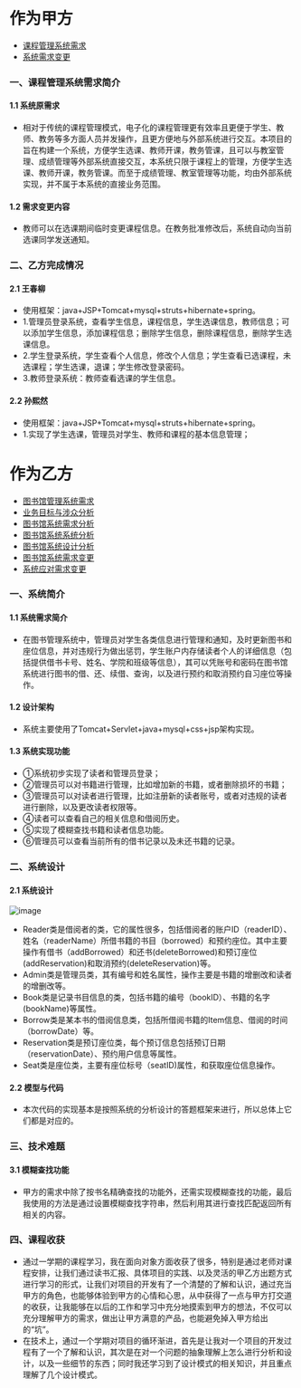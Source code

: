 # 作为甲方
* [课程管理系统需求](https://github.com/llandll/OO-Course/blob/master/作业2：课程管理系统.md)
* [系统需求变更](https://github.com/llandll/OO-Course/blob/master/作业8：系统需求变更.md)

### 一、课程管理系统需求简介
#### 1.1 系统原需求
* 相对于传统的课程管理模式，电子化的课程管理更有效率且更便于学生、教师、教务等多方面人员并发操作，且更方便地与外部系统进行交互。本项目的旨在构建一个系统，方便学生选课、教师开课，教务管课，且可以与教室管理、成绩管理等外部系统直接交互，本系统只限于课程上的管理，方便学生选课、教师开课，教务管课。而至于成绩管理、教室管理等功能，均由外部系统实现，并不属于本系统的直接业务范围。
#### 1.2 需求变更内容
* 教师可以在选课期间临时变更课程信息。在教务批准修改后，系统自动向当前选课同学发送通知。
### 二、乙方完成情况
#### 2.1 王春柳
* 使用框架：java+JSP+Tomcat+mysql+struts+hibernate+spring。
* 1.管理员登录系统，查看学生信息，课程信息，学生选课信息，教师信息；可以添加学生信息，添加课程信息；删除学生信息，删除课程信息，删除学生选课信息。
* 2.学生登录系统，学生查看个人信息，修改个人信息；学生查看已选课程，未选课程；学生选课，退课；学生修改登录密码。
* 3.教师登录系统：教师查看选课的学生信息。
#### 2.2 孙熙然
* 使用框架：java+JSP+Tomcat+mysql+struts+hibernate+spring。
* 1.实现了学生选课，管理员对学生、教师和课程的基本信息管理；


# 作为乙方
* [图书馆管理系统需求](https://github.com/zhongyehong/oo-homework/blob/740f55bb10169b0eb114bfaa3e26101026b2a190/library.md)
* [业务目标与涉众分析](https://github.com/llandll/OO-Course/blob/master/作业3：业务目标与涉众分析.md)
* [图书馆系统需求分析](https://github.com/llandll/OO-Course/blob/master/作业3：业务目标与涉众分析.md)
* [图书馆系统系统分析](https://github.com/llandll/OO-Course/blob/master/作业5：系统分析报告.md)
* [图书馆系统设计分析](https://github.com/llandll/OO-Course/blob/master/作业5：系统设计报告.md)
* [图书馆系统需求变更](https://github.com/zhongyehong/oo-homework/blob/master/作业7/图书管理系统需求变更.md)
* [系统应对需求变更](https://github.com/llandll/OO-Course/blob/master/作业8：应对需求变更.md)

### 一、系统简介
#### 1.1 系统需求简介
* 在图书管理系统中，管理员对学生各类信息进行管理和通知，及时更新图书和座位信息，并对违规行为做出惩罚，学生账户内存储读者个人的详细信息（包括提供借书卡号、姓名、学院和班级等信息），其可以凭账号和密码在图书馆系统进行图书的借、还、续借、查询，以及进行预约和取消预约自习座位等操作。
#### 1.2 设计架构
* 系统主要使用了Tomcat+Servlet+java+mysql+css+jsp架构实现。
#### 1.3 系统实现功能
* ①系统初步实现了读者和管理员登录；
* ②管理员可以对书籍进行管理，比如增加新的书籍，或者删除损坏的书籍；
* ③管理员可以对读者进行管理，比如注册新的读者账号，或者对违规的读者进行删除，以及更改读者权限等。
* ④读者可以查看自己的相关信息和借阅历史。
* ⑤实现了模糊查找书籍和读者信息功能。
* ⑥管理员可以查看当前所有的借书记录以及未还书籍的记录。

### 二、系统设计
#### 2.1 系统设计
![image](https://github.com/llandll/OO-Course/blob/master/images-folder/类图.png)
* Reader类是借阅者的类，它的属性很多，包括借阅者的账户ID（readerID）、姓名（readerName）所借书籍的书目（borrowed）和预约座位。其中主要操作有借书（addBorrowed）和还书(deleteBorrowed)和预订座位(addReservation)和取消预约(deleteReservation)等。
* Admin类是管理员类，其有编号和姓名属性，操作主要是书籍的增删改和读者的增删改等。
* Book类是记录书目信息的类，包括书籍的编号（bookID）、书籍的名字(bookName)等属性。
* Borrow类是某本书的借阅信息类，包括所借阅书籍的Item信息、借阅的时间（borrowDate）等。
* Reservation类是预订座位类，每个预订信息包括预订日期（reservationDate）、预约用户信息等属性。
* Seat类是座位类，主要有座位标号（seatID)属性，和获取座位信息操作。
#### 2.2 模型与代码
* 本次代码的实现基本是按照系统的分析设计的答题框架来进行，所以总体上它们都是对应的。

### 三、技术难题
#### 3.1 模糊查找功能
* 甲方的需求中除了按书名精确查找的功能外，还需实现模糊查找的功能，最后我使用的方法是通过设置模糊查找字符串，然后利用其进行查找匹配返回所有相关的内容。

### 四、课程收获
* 通过一学期的课程学习，我在面向对象方面收获了很多，特别是通过老师对课程安排，让我们通过读书汇报、具体项目的实践、以及灵活的甲乙方出题方式进行学习的形式，让我们对项目的开发有了一个清楚的了解和认识，通过充当甲方的角色，也能够体验到甲方的心情和心思，从中获得了一点与甲方打交道的收获，让我能够在以后的工作和学习中充分地摸索到甲方的想法，不仅可以充分理解甲方的需求，做出让甲方满意的产品，也能避免掉入甲方给出的“坑”。
* 在技术上，通过一个学期对项目的循环渐进，首先是让我对一个项目的开发过程有了一个了解和认识，其次是在对一个问题的抽象理解上怎么进行分析和设计，以及一些细节的东西；同时我还学习到了设计模式的相关知识，并且重点理解了几个设计模式。
